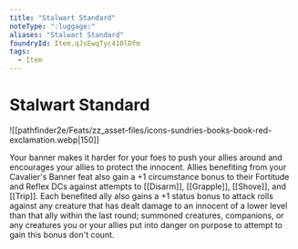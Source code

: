 ```yaml
---
title: "Stalwart Standard"
noteType: ":luggage:"
aliases: "Stalwart Standard"
foundryId: Item.qJsEwqTyc410lDfm
tags:
  - Item
---
```


# Stalwart Standard
![[pathfinder2e/Feats/zz_asset-files/icons-sundries-books-book-red-exclamation.webp|150]]

Your banner makes it harder for your foes to push your allies around and encourages your allies to protect the innocent. Allies benefiting from your Cavalier's Banner feat also gain a +1 circumstance bonus to their Fortitude and Reflex DCs against attempts to [[Disarm]], [[Grapple]], [[Shove]], and [[Trip]]. Each benefited ally also gains a +1 status bonus to attack rolls against any creature that has dealt damage to an innocent of a lower level than that ally within the last round; summoned creatures, companions, or any creatures you or your allies put into danger on purpose to attempt to gain this bonus don't count.
